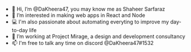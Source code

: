 - 👋 Hi, I’m @DaKheera47, you may know me as Shaheer Sarfaraz
- 👀 I’m interested in making web apps in React and Node
- 💻 I'm also passionate about automating everyting to improve my day-to-day life
- 🌱 I’m working at Project Mirage, a design and development consultancy
- 📫 I'm free to talk any time on discord @DaKheera47#1532

<!---
DaKheera47/DaKheera47 is a ✨ special ✨ repository because its `README.md` (this file) appears on your GitHub profile.
You can click the Preview link to take a look at your changes.
--->
